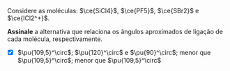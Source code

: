 Considere as moléculas: $\ce{SiCl4}$, $\ce{PF5}$, $\ce{SBr2}$ e $\ce{ICl2^+}$.

**Assinale** a alternativa que relaciona os ângulos aproximados de ligação  de cada molécula, respectivamente.

- [x] $\pu{109,5}^\circ$; $\pu{120}^\circ$ e $\pu{90}^\circ$; menor que $\pu{109,5}^\circ$; menor que $\pu{109,5}^\circ$

